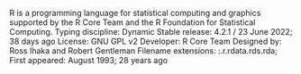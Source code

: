 R is a programming language for statistical computing and graphics supported by the R Core Team and the R Foundation for Statistical Computing. 
Typing discipline: Dynamic
Stable release: 4.2.1 / 23 June 2022; 38 days ago
License: GNU GPL v2
Developer: R Core Team
Designed by: Ross Ihaka and Robert Gentleman
Filename extensions: :.r.rdata.rds.rda;
First appeared: August 1993; 28 years ago
